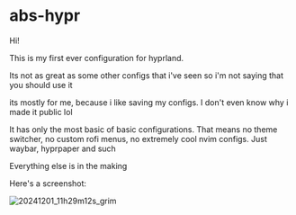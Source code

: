 # abs-hypr
Hi! 

This is my first ever configuration for hyprland.

Its not as great as some other configs that i've seen so i'm not saying that you should use it

its mostly for me, because i like saving my configs. I don't even know why i made it public lol



It has only the most basic of basic configurations. That means no theme switcher, no custom rofi menus, no extremely cool nvim configs. Just waybar, hyprpaper and such

Everything else is in the making

Here's a screenshot: 


![20241201_11h29m12s_grim](https://github.com/user-attachments/assets/dd2d9802-ad47-413f-b29c-95b7296c7760)


